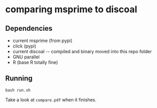 # comparing msprime to discoal

## Dependencies

* current msprime (from pypi)
* click (pypi)
* current discoal -- compiled and binary moved into this repo folder
* GNU parallel
* R (base R totally fine)

## Running

```
bash run.sh
```

Take a look at `compare.pdf` when it finishes.

